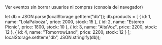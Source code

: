 Ver eventos sin borrar usuarios ni compras
(consola del navegador)

let db = JSON.parse(localStorage.getItem("db"));
db.products = [
  { id: 1, name: "LolaPalooza", price: 2000, stock: 15 },
  { id: 2, name: "Estereo Picnic", price: 1800, stock: 10 },
  { id: 3, name: "AltaVoz", price: 2200, stock: 12 },
  { id: 4, name: "TomorrowLand", price: 2200, stock: 12 }
];
localStorage.setItem("db", JSON.stringify(db));

